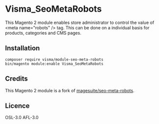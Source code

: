 # Visma_SeoMetaRobots

This Magento 2 module enables store administrator to control the value of \<meta name="robots" /> tag. This can be done on a individual basis for products, categories and CMS pages.

## Installation

```
composer require visma/module-seo-meta-robots
bin/magento module:enable Visma_SeoMetaRobots
```

## Credits

This Magento 2 module is a fork of [magesuite/seo-meta-robots](https://github.com/magesuite/seo-meta-robots).

## Licence

OSL-3.0
AFL-3.0
